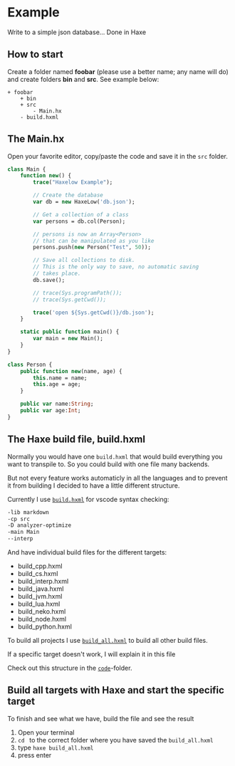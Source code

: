 # Example

Write to a simple json database...
Done in Haxe

## How to start

Create a folder named **foobar** (please use a better name; any name will do) and create folders **bin** and **src**.
See example below:

```
+ foobar
	+ bin
	+ src
		- Main.hx
	- build.hxml
```

## The Main.hx

Open your favorite editor, copy/paste the code and save it in the `src` folder.

```haxe
class Main {
	function new() {
		trace("Haxelow Example");

		// Create the database
		var db = new HaxeLow('db.json');

		// Get a collection of a class
		var persons = db.col(Person);

		// persons is now an Array<Person>
		// that can be manipulated as you like
		persons.push(new Person("Test", 50));

		// Save all collections to disk.
		// This is the only way to save, no automatic saving
		// takes place.
		db.save();

		// trace(Sys.programPath());
		// trace(Sys.getCwd());

		trace('open ${Sys.getCwd()}/db.json');
	}

	static public function main() {
		var main = new Main();
	}
}

class Person {
	public function new(name, age) {
		this.name = name;
		this.age = age;
	}

	public var name:String;
	public var age:Int;
}

```

## The Haxe build file, build.hxml

Normally you would have one `build.hxml` that would build everything you want to transpile to.
So you could build with one file many backends.

But not every feature works automaticly in all the languages and to prevent it from building I decided to have a little different structure.

Currently I use [`build.hxml`](https://github.com/MatthijsKamstra/haxesys/tree/master/04haxelow/code/build.hxml) for vscode syntax checking:

```bash
-lib markdown
-cp src
-D analyzer-optimize
-main Main
--interp
```

And have individual build files for the different targets:

- build_cpp.hxml
- build_cs.hxml
- build_interp.hxml
- build_java.hxml
- build_jvm.hxml
- build_lua.hxml
- build_neko.hxml
- build_node.hxml
- build_python.hxml

To build all projects I use [`build_all.hxml`](https://github.com/MatthijsKamstra/haxesys/tree/master/04haxelow/code/build_all.hxml) to build all other build files.

If a specific target doesn't work, I will explain it in this file

Check out this structure in the [`code`](https://github.com/MatthijsKamstra/haxesys/tree/master/04haxelow/code)-folder.

## Build all targets with Haxe and start the specific target

To finish and see what we have, build the file and see the result

1. Open your terminal
2. `cd ` to the correct folder where you have saved the `build_all.hxml`
3. type `haxe build_all.hxml`
4. press enter
